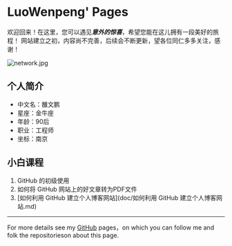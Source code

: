 # LuoWenpeng' Pages

欢迎回来！在这里，您可以遇见***意外的惊喜***，希望您能在这儿拥有一段美好的旅程！
网站建立之初，内容尚不完善，后续会不断更新，望各位同仁多多关注，感谢！

![network.jpg](../images/network.jpg)

## 个人简介

- 中文名：雒文鹏
- 星座：金牛座
- 年龄：90后
- 职业：工程师
- 坐标：南京

## 小白课程

1. GitHub 的初级使用
2. 如何将 GitHub 网站上的好文章转为PDF文件
3. [如何利用 GitHub 建立个人博客网站](doc/如何利用 GitHub 建立个人博客网站.md)

---
For more details see my [GitHub](https://guides.github.com/luowenpeng) pages，on which you can follow me and folk the repositorieson about this page.

